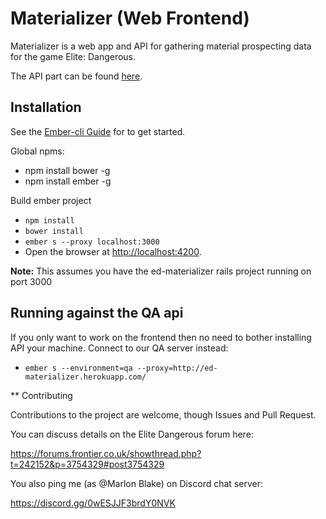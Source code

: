 # Materializer (Web Frontend)

Materializer is a web app and API for gathering material prospecting data
for the game Elite: Dangerous.

The API part can be found [here](https://github.com/gregmalcolm/ed-materializer).

## Installation

See the [Ember-cli Guide](http://ember-cli.com/user-guide/) for to get started.

Global npms:
* npm install bower -g
* npm install ember -g

Build ember project
* `npm install`
* `bower install`
* `ember s --proxy localhost:3000`
* Open the browser at [http://localhost:4200](http://localhost:4200).

**Note:** This assumes you have the ed-materializer rails project running on port 3000

## Running against the QA api

If you only want to work on the frontend then no need to bother installing API your 
machine. Connect to our QA server instead:

* `ember s --environment=qa --proxy=http://ed-materializer.herokuapp.com/`

** Contributing

Contributions to the project are welcome, though Issues and Pull Request.

You can discuss details on the Elite Dangerous forum here:

https://forums.frontier.co.uk/showthread.php?t=242152&p=3754329#post3754329

You also ping me (as @Marlon Blake) on Discord chat server:

https://discord.gg/0wESJJF3brdY0NVK